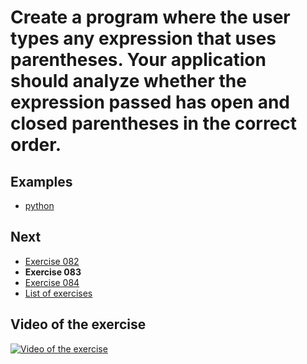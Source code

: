 # Create a program where the user types any expression that uses parentheses. Your application should analyze whether the expression passed has open and closed parentheses in the correct order.

## Examples

- [python](python)

## Next

- [Exercise 082](../082)
- **Exercise 083**
- [Exercise 084](../084)
- [List of exercises](../)

## Video of the exercise

[![Video of the exercise](https://img.youtube.com/vi/dvhP41Z7TLk/maxresdefault.jpg)](https://youtu.be/dvhP41Z7TLk)
